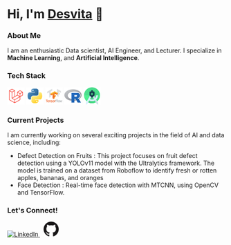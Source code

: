 # Hi, I'm [Desvita](https://github.com/dstreazra) 👋

### About Me
I am an enthusiastic Data scientist, AI Engineer, and Lecturer. I specialize in **Machine Learning**, and **Artificial Intelligence**. 

### Tech Stack
<code><img height="40" alt="laravel" src="https://raw.githubusercontent.com/github/explore/main/topics/laravel/laravel.png"></code>
<code><img height="40" alt="python" src="https://raw.githubusercontent.com/github/explore/main/topics/python/python.png"></code>
<code><img height="40" alt="tensorflow" src="https://raw.githubusercontent.com/github/explore/main/topics/tensorflow/tensorflow.png"></code>
<code><img height="40" alt="r-studio" src="https://raw.githubusercontent.com/github/explore/main/topics/r/r.png"></code>
<code><img height="40" alt="android-studio" src="https://raw.githubusercontent.com/github/explore/main/topics/android-studio/android-studio.png"></code>

### Current Projects
I am currently working on several exciting projects in the field of AI and data science, including:
- Defect Detection on Fruits : This project focuses on fruit defect detection using a YOLOv11 model with the Ultralytics framework. The model is trained on a dataset from Roboflow to identify fresh or rotten apples, bananas, and oranges
- Face Detection : Real-time face detection with MTCNN, using OpenCV and TensorFlow.

### Let's Connect!
<a href="https://www.linkedin.com/in/desvita-nursayla-putri-cantika-b15869368/">
  <img height="35" alt="LinkedIn" src="https://upload.wikimedia.org/wikipedia/commons/c/ca/LinkedIn_logo_initials.png">
</a>&nbsp

<a href="https://github.com/dstreazra">
  <img height="35" alt="GitHub" src="https://raw.githubusercontent.com/github/explore/main/topics/github/github.png">
</a>


